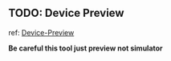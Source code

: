 ## TODO: Device Preview

ref: [Device-Preview](https://pub.dev/packages/device_preview)

**Be careful this tool just preview not simulator**